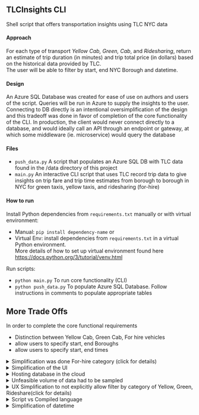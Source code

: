 ## TLCInsights CLI
Shell script that offers transportation insights using TLC NYC data 

#### Approach
For each type of transport _Yellow Cab, Green, Cab_, and _Ridesharing_, return an estimate of 
trip duration (in minutes) and trip total price (in dollars) based on the historical data provided by TLC. <br />
The user will be able to filter by start, end NYC Borough and datetime.

####  Design
An Azure SQL Database was created for ease of use on authors and users of the script.
Queries will be run in Azure to supply the insights to the user. <br />
Connecting to DB directly is an intentional oversimplification of the design and this tradeoff was done in favor of completion of the core functionality of the CLI. 
In production, the client would never connect directly to a database, and would ideally call an API through an endpoint or gateway, at which
some middleware (ie. microservice) would query the database

#### Files
* `push_data.py` A script that populates an Azure SQL DB with TLC data found in the /data directory of this project <br />
* `main.py` An interactive CLI script that uses TLC record trip data to give insights on trip fare and trip time estimates
    from borough to borough in NYC for green taxis, yellow taxis, and ridesharing (for-hire) <br />

#### How to run
Install Python dependencies from `requirements.txt` manually or with virtual environment: <br />
* Manual: `pip install dependency-name` or <br />
* Virtual Env: install dependencies from `requirements.txt` in a virtual Python environment. <br />
More details of how to set up virtual environment found here https://docs.python.org/3/tutorial/venv.html

Run scripts: <br />
* `python main.py` To run core functionality (CLI) <br />
* `python push_data.py` To populate Azure SQL Database. Follow instructions in comments to populate appropriate tables

## More Trade Offs
In order to complete the core functional requirements
* Distinction between Yellow Cab, Green Cab, For hire vehicles
* allow users to specify start, end Boroughs
* allow users to specify start, end times

<details>
  <summary>Simplification was done For-hire category (click for details) </summary>
  
&nbsp;&nbsp;&nbsp;&nbsp;&nbsp;&nbsp; I disregard the small subset of For Hire-vehicles (ie. Black Cab) and only considered
High Volume For-Hire Vehicles (introduced in early 2019 to make a distinction for ridesharing companies like Uber, Lyft), which make up the vast majority of For-Hire category -- in the CLI script, this category is just named 'Ridesharing'
</details>

<details>
  <summary>Simplification of the UI </summary>
  
&nbsp;&nbsp;&nbsp;&nbsp;&nbsp;&nbsp; Initially a graphical interface was considered (with charts showing historical data based on ride volume over the months), but then when more planning was done, it was realized that was outside of budget constraint
</details>

<details>
  <summary>Hosting database in the cloud </summary>
  
&nbsp;&nbsp;&nbsp;&nbsp;&nbsp;&nbsp; Large dataset is tedious if operations are performed all in memory locally; this is also tedious for a user to download large dataset to run a CLI script, so the decision was made to move the querying funcionality into a cloud database.
Another decision was AWS vs Azure -- Azure was chosen for a new learning experience
</details>

<details>
  <summary>Unfeasible volume of data had to be sampled </summary>
  
&nbsp;&nbsp;&nbsp;&nbsp;&nbsp;&nbsp; The volume of data was not feasible for this context. There are two popular sampling techniques, random sampling, and systematic sampling -- 
systematic sampling was chosen based on simplicity of implementation: <br /> https://www.investopedia.com/ask/answers/071615/when-it-better-use-systematic-over-simple-random-sampling.asp
</details>

<details>
  <summary>UX Simplification to not explicitly allow filter by category of Yellow, Green, Rideshare(click for details) </summary>
  
&nbsp;&nbsp;&nbsp;&nbsp;&nbsp;&nbsp; Instead all the information (trip price and trip time averages are returned in a table for all three categories, which is a more inuitive user experience. This is preferable over giving users another filter of category in addition to Borough, and datetime. example: <br />
```
+---------------+------------+------------+-------------+
|               | Yellow Cab | Green Cab  | Ridesharing |
+---------------+------------+------------+-------------+
|  average time | 15 minutes | 20 minutes |  16 minutes |
| average price |   $18.7    |   $20.42   |    $20.42   |
+---------------+------------+------------+-------------+
```
</details>

<details>
  <summary>Script vs Compiled language </summary>
  
&nbsp;&nbsp;&nbsp;&nbsp;&nbsp;&nbsp; Picked less verbose language Python because of time constraint
</details>

<details>
  <summary>Simplification of datetime </summary>
  
&nbsp;&nbsp;&nbsp;&nbsp;&nbsp;&nbsp; When users search by datetime filter, there is only option to search by date (not by time at a specific date as that is too granular)
</details>
